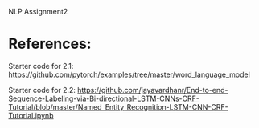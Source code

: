 NLP Assignment2

# References:
Starter code for 2.1: https://github.com/pytorch/examples/tree/master/word_language_model  

Starter code for 2.2: https://github.com/jayavardhanr/End-to-end-Sequence-Labeling-via-Bi-directional-LSTM-CNNs-CRF-Tutorial/blob/master/Named_Entity_Recognition-LSTM-CNN-CRF-Tutorial.ipynb
